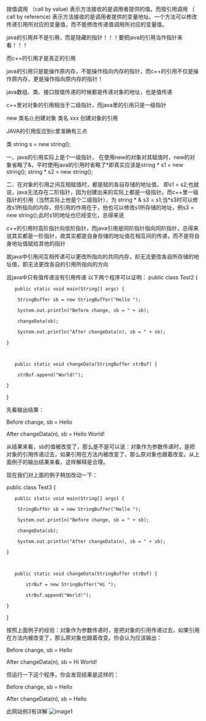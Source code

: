 按值调用 （call by value) 表示方法接收的是调用者提供的值。而按引用调用 （ call by reference)
表示方法接收的是调用者提供的变量地址。一个方法可以修改传递引用所对应的变量值，而不能修改传递值调用所对应的变量值。

java的引用并不是引用，而是隐藏的指针！！！要把java的引用当作指针来看！！！

而c++的引用才是真正的引用

java的引用只是能操作原内存，不能操作指向内存的指针，而c++的引用不仅是操作原内存，更是操作指向原内存的指针！

java数组、类、接口按值传递的时候都是传递对象的地址，也是值传递

c++里对对象的引用相当于二级指针，而java里的引用只是一级指针

new 类名();创建对象
类名 xxx 创建对象的引用

JAVA的引用反应到c里准确有三点

类 string s = new string();

一、java的引用实际上是个一级指针，
在使用new的对象对其赋值时，new的对象省略了&，平时使用java的引用时省略了*即真实应该是string * s1 = new string(); string * s2 = new string();

二、在对象的引用之间互相赋值时，都是赋的各自存储的地址值，
即s1 = s2;也就说，java无法存在二阶指针，因为创建出来的实际上都是一级指针。而c++里一级指针的引用（当然实际上他是个二级指针），为 string * & s3 = s1;当*s3时可以修改s1所指向的内存，但引用的作用在于，他也可以修改s1所存储的地址，例s3 = new string();此时s1的地址也已经变化，总得来说

c++的引用时高阶指针向低阶指针，而java引用是同阶指针指向同阶指针，总得来说其实都是一阶指针，故其实都是自身存储的地址值在相互间的传递，而不是将自身地址值赋给其他的指针

故java中引用间互相传递可以更改所指向的共同内存，却无法更改各自所存储的地址值，即无法更改各自的引用所指向的方向

且java中只有值传递没有引用传递
以下两个程序可以证明：
public class Test2 {

       public static void main(String[] args) {

        StringBuffer sb = new StringBuffer("Hello ");

        System.out.println("Before change, sb = " + sb);

        changeData(sb);

        System.out.println("After changeData(n), sb = " + sb);

    }

      

       public static void changeData(StringBuffer strBuf) {

        strBuf.append("World!");

    }

}

先看输出结果：

Before change, sb = Hello

After changeData(n), sb = Hello World!

从结果来看，sb的值被改变了，那么是不是可以说：对象作为参数传递时，是把对象的引用传递过去，如果引用在方法内被改变了，那么原对象也跟着改变。从上面例子的输出结果来看，这样解释是合理。

现在我们对上面的例子稍加改动一下：

public class Test3 {

       public static void main(String[] args) {

        StringBuffer sb = new StringBuffer("Hello ");

        System.out.println("Before change, sb = " + sb);

        changeData(sb);

        System.out.println("After changeData(n), sb = " + sb);

    }

      

       public static void changeData(StringBuffer strBuf) {

           strBuf = new StringBuffer("Hi ");

           strBuf.append("World!");

    }

}

按照上面例子的经验：对象作为参数传递时，是把对象的引用传递过去，如果引用在方法内被改变了，那么原对象也跟着改变。你会认为应该输出：

Before change, sb = Hello

After changeData(n), sb = Hi World!

但运行一下这个程序，你会发现结果是这样的：

Before change, sb = Hello

After changeData(n), sb = Hello

此网站例3有详解
![image1](https://img-blog.csdn.net/20170720153726843?watermark/2/text/aHR0cDovL2Jsb2cuY3Nkbi5uZXQvdTAxMzMwOTg3MA==/font/5a6L5L2T/fontsize/400/fill/I0JBQkFCMA==/dissolve/70/gravity/SouthEast)
